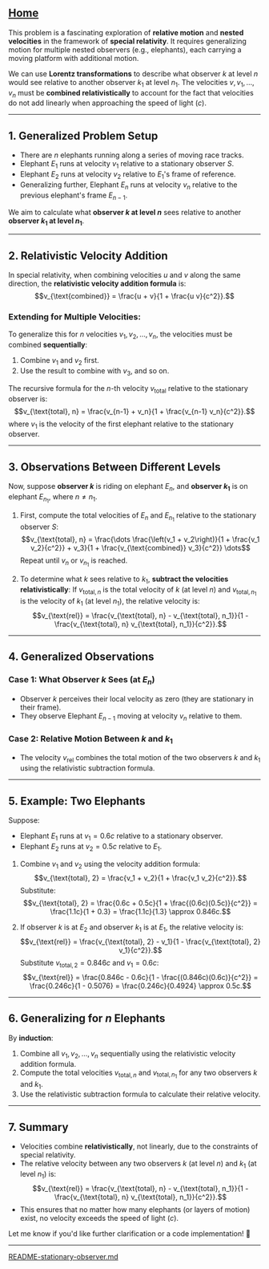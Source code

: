[Home](https://t2m.io/VwvDcuw)
---

This problem is a fascinating exploration of **relative motion** and **nested velocities** in the framework of **special relativity**. It requires generalizing motion for multiple nested observers (e.g., elephants), each carrying a moving platform with additional motion.

We can use **Lorentz transformations** to describe what observer $k$ at level $n$ would see relative to another observer $k_1$ at level $n_1$. The velocities $v, v_1, \dots, v_n$ must be **combined relativistically** to account for the fact that velocities do not add linearly when approaching the speed of light ($c$).

---

## **1. Generalized Problem Setup**

- There are $n$ elephants running along a series of moving race tracks.
- Elephant $E_1$ runs at velocity $v_1$ relative to a stationary observer $S$.
- Elephant $E_2$ runs at velocity $v_2$ relative to $E_1$'s frame of reference.
- Generalizing further, Elephant $E_n$ runs at velocity $v_n$ relative to the previous elephant's frame $E_{n-1}$.

We aim to calculate what **observer $k$ at level $n$** sees relative to another **observer $k_1$ at level $n_1$**.

---

## **2. Relativistic Velocity Addition**

In special relativity, when combining velocities $u$ and $v$ along the same direction, the **relativistic velocity addition formula** is:
$$v_{\text{combined}} = \frac{u + v}{1 + \frac{u v}{c^2}}.$$

### Extending for Multiple Velocities:
To generalize this for $n$ velocities $v_1, v_2, \dots, v_n$, the velocities must be combined **sequentially**:
1. Combine $v_1$ and $v_2$ first.
2. Use the result to combine with $v_3$, and so on.

The recursive formula for the $n$-th velocity $v_{\text{total}}$ relative to the stationary observer is:
$$v_{\text{total}, n} = \frac{v_{n-1} + v_n}{1 + \frac{v_{n-1} v_n}{c^2}}.$$
where $v_1$ is the velocity of the first elephant relative to the stationary observer.

---

## **3. Observations Between Different Levels**

Now, suppose **observer $k$** is riding on elephant $E_n$, and **observer $k_1$** is on elephant $E_{n_1}$, where $n \neq n_1$. 

1. First, compute the total velocities of $E_n$ and $E_{n_1}$ relative to the stationary observer $S$:
   $$v_{\text{total}, n} = \frac{\dots \frac{\left(v_1 + v_2\right)}{1 + \frac{v_1 v_2}{c^2}} + v_3}{1 + \frac{v_{\text{combined}} v_3}{c^2}} \dots$$
   Repeat until $v_n$ or $v_{n_1}$ is reached.

2. To determine what $k$ sees relative to $k_1$, **subtract the velocities relativistically**:
   If $v_{\text{total}, n}$ is the total velocity of $k$ (at level $n$) and $v_{\text{total}, n_1}$ is the velocity of $k_1$ (at level $n_1$), the relative velocity is:
   $$v_{\text{rel}} = \frac{v_{\text{total}, n} - v_{\text{total}, n_1}}{1 - \frac{v_{\text{total}, n} v_{\text{total}, n_1}}{c^2}}.$$

---

## **4. Generalized Observations**

### Case 1: **What Observer $k$ Sees (at $E_n$)**
- Observer $k$ perceives their local velocity as zero (they are stationary in their frame).
- They observe Elephant $E_{n-1}$ moving at velocity $v_n$ relative to them.

### Case 2: **Relative Motion Between $k$ and $k_1$**
- The velocity $v_{\text{rel}}$ combines the total motion of the two observers $k$ and $k_1$ using the relativistic subtraction formula.

---

## **5. Example: Two Elephants**

Suppose:
- Elephant $E_1$ runs at $v_1 = 0.6c$ relative to a stationary observer.
- Elephant $E_2$ runs at $v_2 = 0.5c$ relative to $E_1$.

1. Combine $v_1$ and $v_2$ using the velocity addition formula:
$$v_{\text{total}, 2} = \frac{v_1 + v_2}{1 + \frac{v_1 v_2}{c^2}}.$$
Substitute:
$$v_{\text{total}, 2} = \frac{0.6c + 0.5c}{1 + \frac{(0.6c)(0.5c)}{c^2}} = \frac{1.1c}{1 + 0.3} = \frac{1.1c}{1.3} \approx 0.846c.$$

2. If observer $k$ is at $E_2$ and observer $k_1$ is at $E_1$, the relative velocity is:
$$v_{\text{rel}} = \frac{v_{\text{total}, 2} - v_1}{1 - \frac{v_{\text{total}, 2} v_1}{c^2}}.$$
Substitute $v_{\text{total}, 2} = 0.846c$ and $v_1 = 0.6c$:
$$v_{\text{rel}} = \frac{0.846c - 0.6c}{1 - \frac{(0.846c)(0.6c)}{c^2}} = \frac{0.246c}{1 - 0.5076} = \frac{0.246c}{0.4924} \approx 0.5c.$$

---

## **6. Generalizing for $n$ Elephants**

By **induction**:
1. Combine all $v_1, v_2, \dots, v_n$ sequentially using the relativistic velocity addition formula.
2. Compute the total velocities $v_{\text{total}, n}$ and $v_{\text{total}, n_1}$ for any two observers $k$ and $k_1$.
3. Use the relativistic subtraction formula to calculate their relative velocity.

---

## **7. Summary**
- Velocities combine **relativistically**, not linearly, due to the constraints of special relativity.
- The relative velocity between any two observers $k$ (at level $n$) and $k_1$ (at level $n_1$) is:
$$v_{\text{rel}} = \frac{v_{\text{total}, n} - v_{\text{total}, n_1}}{1 - \frac{v_{\text{total}, n} v_{\text{total}, n_1}}{c^2}}.$$
- This ensures that no matter how many elephants (or layers of motion) exist, no velocity exceeds the speed of light ($c$).

Let me know if you'd like further clarification or a code implementation! 🚀


---

[README-stationary-observer.md](https://t2m.io/QEreMqT)
